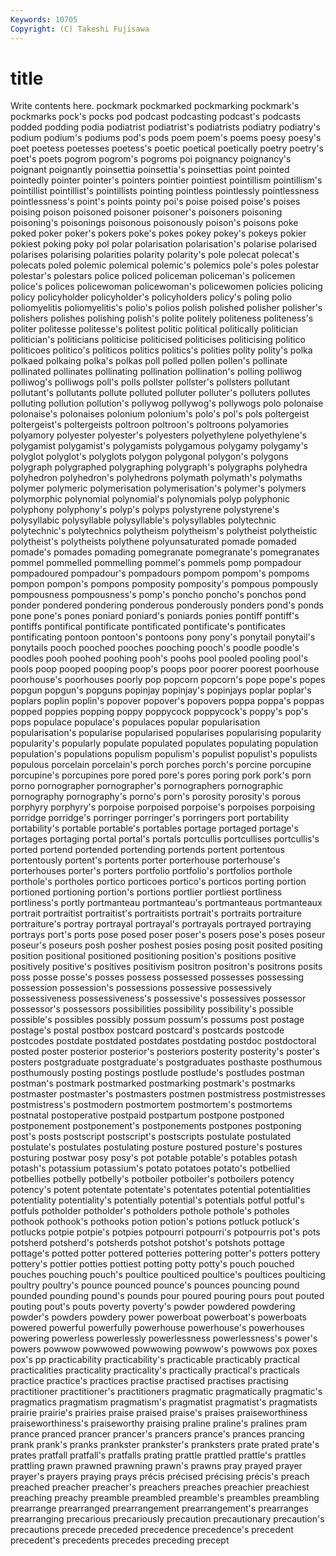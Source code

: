 ```yaml
---
Keywords: 10705 
Copyright: (C) Takeshi Fujisawa
---
```


# title

Write contents here.
 pockmark pockmarked pockmarking pockmark's
pockmarks pock's pocks pod podcast podcasting podcast's podcasts podded podding
podia podiatrist podiatrist's podiatrists podiatry podiatry's podium podium's podiums pod's
pods poem poem's poems poesy poesy's poet poetess poetesses poetess's
poetic poetical poetically poetry poetry's poet's poets pogrom pogrom's pogroms
poi poignancy poignancy's poignant poignantly poinsettia poinsettia's poinsettias point pointed
pointedly pointer pointer's pointers pointier pointiest pointillism pointillism's pointillist pointillist's
pointillists pointing pointless pointlessly pointlessness pointlessness's point's points pointy poi's
poise poised poise's poises poising poison poisoned poisoner poisoner's poisoners
poisoning poisoning's poisonings poisonous poisonously poison's poisons poke poked poker
poker's pokers poke's pokes pokey pokey's pokeys pokier pokiest poking
poky pol polar polarisation polarisation's polarise polarised polarises polarising polarities
polarity polarity's pole polecat polecat's polecats poled polemic polemical polemic's
polemics pole's poles polestar polestar's polestars police policed policeman policeman's
policemen police's polices policewoman policewoman's policewomen policies policing policy policyholder
policyholder's policyholders policy's poling polio poliomyelitis poliomyelitis's polio's polios polish
polished polisher polisher's polishers polishes polishing polish's polite politely politeness
politeness's politer politesse politesse's politest politic political politically politician politician's
politicians politicise politicised politicises politicising politico politicoes politico's politicos politics
politics's polities polity polity's polka polkaed polkaing polka's polkas poll
polled pollen pollen's pollinate pollinated pollinates pollinating pollination pollination's polling
polliwog polliwog's polliwogs poll's polls pollster pollster's pollsters pollutant pollutant's
pollutants pollute polluted polluter polluter's polluters pollutes polluting pollution pollution's
pollywog pollywog's pollywogs polo polonaise polonaise's polonaises polonium polonium's polo's
pol's pols poltergeist poltergeist's poltergeists poltroon poltroon's poltroons polyamories polyamory
polyester polyester's polyesters polyethylene polyethylene's polygamist polygamist's polygamists polygamous polygamy
polygamy's polyglot polyglot's polyglots polygon polygonal polygon's polygons polygraph polygraphed
polygraphing polygraph's polygraphs polyhedra polyhedron polyhedron's polyhedrons polymath polymath's polymaths
polymer polymeric polymerisation polymerisation's polymer's polymers polymorphic polynomial polynomial's polynomials
polyp polyphonic polyphony polyphony's polyp's polyps polystyrene polystyrene's polysyllabic polysyllable
polysyllable's polysyllables polytechnic polytechnic's polytechnics polytheism polytheism's polytheist polytheistic polytheist's
polytheists polythene polyunsaturated pomade pomaded pomade's pomades pomading pomegranate pomegranate's
pomegranates pommel pommelled pommelling pommel's pommels pomp pompadour pompadoured pompadour's
pompadours pompom pompom's pompoms pompon pompon's pompons pomposity pomposity's pompous
pompously pompousness pompousness's pomp's poncho poncho's ponchos pond ponder pondered
pondering ponderous ponderously ponders pond's ponds pone pone's pones poniard
poniard's poniards ponies pontiff pontiff's pontiffs pontifical pontificate pontificated pontificate's
pontificates pontificating pontoon pontoon's pontoons pony pony's ponytail ponytail's ponytails
pooch pooched pooches pooching pooch's poodle poodle's poodles pooh poohed
poohing pooh's poohs pool pooled pooling pool's pools poop pooped
pooping poop's poops poor poorer poorest poorhouse poorhouse's poorhouses poorly
pop popcorn popcorn's pope pope's popes popgun popgun's popguns popinjay
popinjay's popinjays poplar poplar's poplars poplin poplin's popover popover's popovers
poppa poppa's poppas popped poppies popping poppy poppycock poppycock's poppy's
pop's pops populace populace's populaces popular popularisation popularisation's popularise popularised
popularises popularising popularity popularity's popularly populate populated populates populating population
population's populations populism populism's populist populist's populists populous porcelain porcelain's
porch porches porch's porcine porcupine porcupine's porcupines pore pored pore's
pores poring pork pork's porn porno pornographer pornographer's pornographers pornographic
pornography pornography's porno's porn's porosity porosity's porous porphyry porphyry's porpoise
porpoised porpoise's porpoises porpoising porridge porridge's porringer porringer's porringers port
portability portability's portable portable's portables portage portaged portage's portages portaging
portal portal's portals portcullis portcullises portcullis's ported portend portended portending
portends portent portentous portentously portent's portents porter porterhouse porterhouse's porterhouses
porter's porters portfolio portfolio's portfolios porthole porthole's portholes portico porticoes
portico's porticos porting portion portioned portioning portion's portions portlier portliest
portliness portliness's portly portmanteau portmanteau's portmanteaus portmanteaux portrait portraitist portraitist's
portraitists portrait's portraits portraiture portraiture's portray portrayal portrayal's portrayals portrayed
portraying portrays port's ports pose posed poser poser's posers pose's
poses poseur poseur's poseurs posh posher poshest posies posing posit
posited positing position positional positioned positioning position's positions positive positively
positive's positives positivism positron positron's positrons posits poss posse posse's
posses possess possessed possesses possessing possession possession's possessions possessive possessively
possessiveness possessiveness's possessive's possessives possessor possessor's possessors possibilities possibility possibility's
possible possible's possibles possibly possum possum's possums post postage postage's
postal postbox postcard postcard's postcards postcode postcodes postdate postdated postdates
postdating postdoc postdoctoral posted poster posterior posterior's posteriors posterity posterity's
poster's posters postgraduate postgraduate's postgraduates posthaste posthumous posthumously posting postings
postlude postlude's postludes postman postman's postmark postmarked postmarking postmark's postmarks
postmaster postmaster's postmasters postmen postmistress postmistresses postmistress's postmodern postmortem postmortem's
postmortems postnatal postoperative postpaid postpartum postpone postponed postponement postponement's postponements
postpones postponing post's posts postscript postscript's postscripts postulate postulated postulate's
postulates postulating posture postured posture's postures posturing postwar posy posy's
pot potable potable's potables potash potash's potassium potassium's potato potatoes
potato's potbellied potbellies potbelly potbelly's potboiler potboiler's potboilers potency potency's
potent potentate potentate's potentates potential potentialities potentiality potentiality's potentially potential's
potentials potful potful's potfuls potholder potholder's potholders pothole pothole's potholes
pothook pothook's pothooks potion potion's potions potluck potluck's potlucks potpie
potpie's potpies potpourri potpourri's potpourris pot's pots potsherd potsherd's potsherds
potshot potshot's potshots pottage pottage's potted potter pottered potteries pottering
potter's potters pottery pottery's pottier potties pottiest potting potty potty's
pouch pouched pouches pouching pouch's poultice poulticed poultice's poultices poulticing
poultry poultry's pounce pounced pounce's pounces pouncing pound pounded pounding
pound's pounds pour poured pouring pours pout pouted pouting pout's
pouts poverty poverty's powder powdered powdering powder's powders powdery power
powerboat powerboat's powerboats powered powerful powerfully powerhouse powerhouse's powerhouses powering
powerless powerlessly powerlessness powerlessness's power's powers powwow powwowed powwowing powwow's
powwows pox poxes pox's pp practicability practicability's practicable practicably practical
practicalities practicality practicality's practically practical's practicals practice practice's practices practise
practised practises practising practitioner practitioner's practitioners pragmatic pragmatically pragmatic's pragmatics
pragmatism pragmatism's pragmatist pragmatist's pragmatists prairie prairie's prairies praise praised
praise's praises praiseworthiness praiseworthiness's praiseworthy praising praline praline's pralines pram
prance pranced prancer prancer's prancers prance's prances prancing prank prank's
pranks prankster prankster's pranksters prate prated prate's prates pratfall pratfall's
pratfalls prating prattle prattled prattle's prattles prattling prawn prawned prawning
prawn's prawns pray prayed prayer prayer's prayers praying prays précis
précised précising précis's preach preached preacher preacher's preachers preaches preachier
preachiest preaching preachy preamble preambled preamble's preambles preambling prearrange prearranged
prearrangement prearrangement's prearranges prearranging precarious precariously precaution precautionary precaution's precautions
precede preceded precedence precedence's precedent precedent's precedents precedes preceding precept
